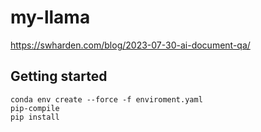 # my-llama

https://swharden.com/blog/2023-07-30-ai-document-qa/

## Getting started

```
conda env create --force -f enviroment.yaml
pip-compile
pip install
```